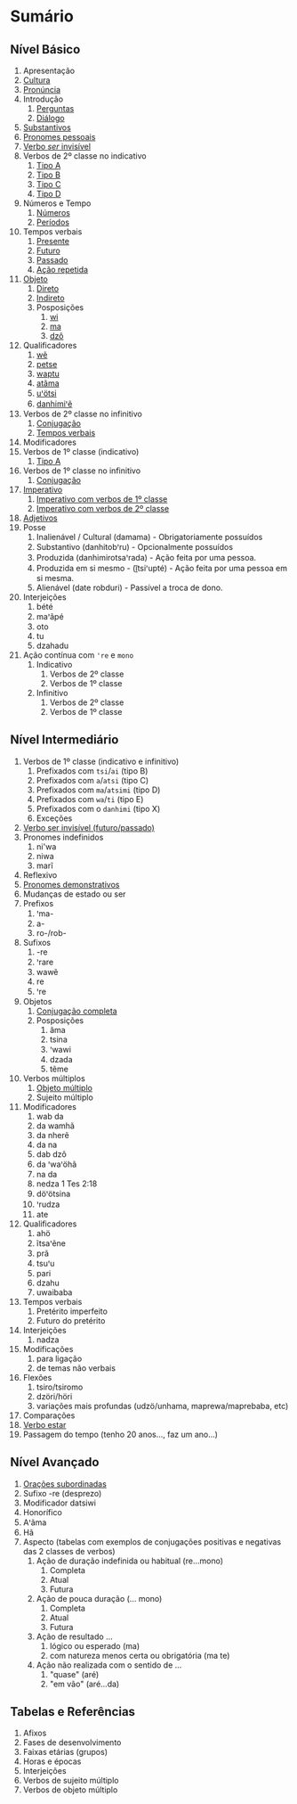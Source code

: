# Sumário

## Nível Básico

1. Apresentação
2. [Cultura](basico/cultura/)
3. [Pronúncia](basico/pronuncia/)
4. Introdução
   1. [Perguntas](/basico/introducao/perguntas/)
   2. [Diálogo](basico/introducao/dialogo/)
5. [Substantivos](basico/substantivos/)
6. [Pronomes pessoais](basico/pronomesPessoais/)
7. [Verbo *ser* invisível](basico/verboSerInvisivel/)
8. Verbos de 2º classe no indicativo
   1. [Tipo A](basico/verbosClasse2/tipoA/)
   2. [Tipo B](basico/verbosClasse2/tipoB/)
   3. [Tipo C](basico/verbosClasse2/tipoC/)
   4. [Tipo D](basico/verbosClasse2/tipoD/)
9. Números e Tempo
   1. [Números](basico/numeros/)
   2. [Períodos](basico/periodosTempo/)
10. Tempos verbais
    1. [Presente](basico/temposVerbais/presente/)
    2. [Futuro](basico/temposVerbais/futuro/)
    3. [Passado](basico/temposVerbais/passado/)
    4. [Ação repetida](basico/temposVerbais/acaoRepetida/)
11. [Objeto](basico/objeto/)
    1. [Direto](basico/objeto/direto/)
    2. [Indireto](basico/objeto/indireto/)
    3. Posposições
       1. [wi](basico/objeto/posposicoes/wi/)
       2. [ma](basico/objeto/posposicoes/ma/)
       3. [dzô](basico/objeto/posposicoes/dzo/)
12. Qualificadores
    1. [wẽ](basico/qualificadores/we/)
    2. [petse](basico/qualificadores/petse/)
    3. [waptu](/basico/qualificadores/waptu/)
    4. [atãma](/basico/qualificadores/atama/)
    5. [uꞌötsi](/basico/qualificadores/uotsi/)
    6. [danhimiꞌẽ](/basico/qualificadores/danhimie/)
13. Verbos de 2º classe no infinitivo
    1. [Conjugação](basico/verbosClasse2/infinitivo/conjugacao/)
    2. [Tempos verbais](basico/verbosClasse2/infinitivo/temposVerbais/index.md)
14. Modificadores
15. Verbos de 1º classe (indicativo)
    1. [Tipo A](/basico/verbosClasse1/indicativo/tipoa/)
16. Verbos de 1º classe no infinitivo
    1. [Conjugação](/basico/verbosClasse1/infinitivo/)
17. [Imperativo](/basico/imperativo/)
    1. [Imperativo com verbos de 1º classe](/basico/imperativo/classe1)
    2. [Imperativo com verbos de 2º classe](/basico/imperativo/classe2)
18. [Adjetivos](/basico/adjetivos/)
19. Posse
    1. Inalienável / Cultural (damama) - Obrigatoriamente possuídos
    2. Substantivo (danhitobꞌru) - Opcionalmente possuídos
    3. Produzida (danhimirotsaꞌrada) - Ação feita por uma pessoa.
    4. Produzida em si mesmo - (ĩ̱tsiꞌupté) - Ação feita por uma pessoa em si mesma.
    5. Alienável (date robduri) - Passível a troca de dono.
20. Interjeições
    1. bété
    2. maꞌãpé
    3. oto
    4. tu
    5. dzahadu
21. Ação contínua com `ꞌre` e `mono`
    1. Indicativo
       1. Verbos de 2º classe
       2. Verbos de 1º classe
    2. Infinitivo
       1. Verbos de 2º classe
       2. Verbos de 1º classe

## Nível Intermediário

1. Verbos de 1º classe (indicativo e infinitivo)
    1. Prefixados com `tsi`/`ai` (tipo B)
    2. Prefixados com `a`/`atsi` (tipo C)
    3. Prefixados com `ma`/`atsimi` (tipo D)
    4. Prefixados com `wa`/`ti` (tipo E)
    5. Prefixados com o `danhimi`  (tipo X)
    6. Exceções
2. [Verbo ser invisível (futuro/passado)](intermediario/verboSerInvisivel/)
3. Pronomes indefinidos
   1. ni'wa
   2. niwa
   3. marĩ
4. Reflexivo
5. [Pronomes demonstrativos](intermediario/pronomesDemonstrativos/)
6. Mudanças de estado ou ser
7. Prefixos
   1. ꞌma-
   2. a-
   3. ro-/rob-
8. Sufixos
   1. -re
   2. ꞌrare
   3. wawẽ
   4. re
   5. ꞌre
9. Objetos
    1. [Conjugação completa](intermediario/objetos/conjugacaoCompleta/)
    2. Posposições
       1. ãma
       2. tsina
       3. ꞌwawi
       4. dzada
       5. tẽme
10. Verbos múltiplos
    1. [Objeto múltiplo](intermediario/verbosObjetoMultiplo/)
    2. Sujeito múltiplo
11. Modificadores
    1. wab da
    2. da wamhã
    3. da nherẽ
    4. da na
    5. dab dzô
    6. da ꞌwaꞌöhã
    7. na da
    8. nedza 1 Tes 2:18
    9. döꞌötsina
    10. ꞌrudza
    11. ate
12. Qualificadores
    1. ahö
    2. ĩtsaꞌẽne
    3. prã
    4. tsuꞌu
    5. pari
    6. dzahu
    7. uwaibaba
13. Tempos verbais
    1. Pretérito imperfeito
    2. Futuro do pretérito
14. Interjeições
    1. nadza
15. Modificações
    1. para ligação
    2. de temas não verbais
16. Flexões
    1. tsiro/tsiromo
    2. dzöri/höri
    3. variações mais profundas (udzö/unhama, maprewa/maprebaba, etc)
17. Comparações
18. [Verbo estar](intermediario/verboEstar/)
19. Passagem do tempo (tenho 20 anos..., faz um ano...)

## Nível Avançado

1. [Orações subordinadas](avancado/oracoesSubordinadas/)
2. Sufixo -re (desprezo)
3. Modificador datsiwi
4. Honorífico
5. Aꞌãma
6. Hã
7. Aspecto (tabelas com exemplos de conjugações positivas e negativas das 2 classes de verbos)
   1. Ação de duração indefinida ou habitual (re...mono)
      1. Completa
      2. Atual
      3. Futura
   2. Ação de pouca duração (... mono)
      1. Completa
      2. Atual
      3. Futura
   3. Ação de resultado ...
      1. lógico ou esperado (ma)
      2. com natureza menos certa ou obrigatória (ma te)
   4. Ação não realizada com o sentido de ...
      1. "quase" (aré)
      2. "em vão" (aré...da)

## Tabelas e Referências

1. Afixos
2. Fases de desenvolvimento
3. Faixas etárias (grupos)
4. Horas e épocas
5. Interjeições
6. Verbos de sujeito múltiplo
7. Verbos de objeto múltiplo
